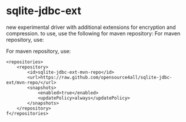 # sqlite-jdbc-ext

new experimental driver with additional extensions for encryption and compression.
to use, use the following for maven repository:
For maven repository, use:

For maven repository, use:

	<repositories>
	    <repository>
	        <id>sqlite-jdbc-ext-mvn-repo</id>
	        <url>https://raw.github.com/opensource4all/sqlite-jdbc-ext/mvn-repo/</url>
	        <snapshots>
	            <enabled>true</enabled>
	            <updatePolicy>always</updatePolicy>
	        </snapshots>
	    </repository>
	f</repositories>
